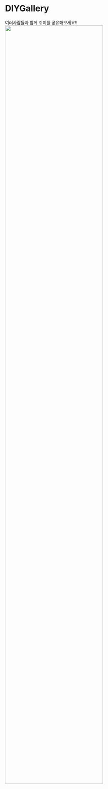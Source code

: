# DIYGallery
여러사람들과 함께 취미를 공유해보세요!!
<img src ="https://github.com/YH-LEE21/DIYGallery/picture/1-1.png" width="80%">
